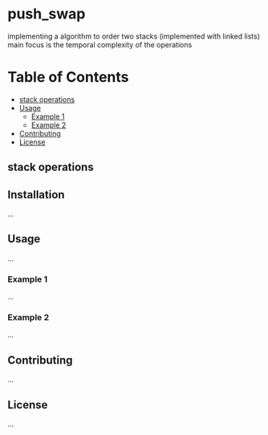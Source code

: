 # push_swap
implementing a algorithm to order two stacks (implemented with linked lists) main focus is the temporal complexity of the operations

# Table of Contents
- [stack operations](#stack-operations)
- [Usage](#usage)
  - [Example 1](#example-1)
  - [Example 2](#example-2)
- [Contributing](#contributing)
- [License](#license)


## stack operations  


## Installation
...

## Usage
...

### Example 1
...

### Example 2
...

## Contributing
...

## License
...
